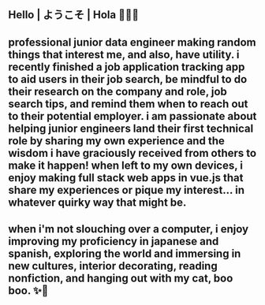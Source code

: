 ## Hello | ようこそ | Hola 👩🏻‍💻
## professional junior data engineer making random things that interest me, and also, have utility. i recently finished a job application tracking app to aid users in their job search, be mindful to do their research on the company and role, job search tips, and remind them when to reach out to their potential employer. i am passionate about helping junior engineers land their first technical role by sharing my own experience and the wisdom i have graciously received from others to make it happen! when left to my own devices, i enjoy making full stack web apps in vue.js that share my experiences or pique my interest... in whatever quirky way that might be.

## when i'm not slouching over a computer, i enjoy improving my proficiency in japanese and spanish, exploring the world and immersing in new cultures, interior decorating, reading nonfiction, and hanging out with my cat, boo boo. ✨🥰
<!--
**briannalytical/briannalytical** is a ✨ _special_ ✨ repository because its `README.md` (this file) appears on your GitHub profile.

Here are some ideas to get you started:

- 🔭 I’m currently working on ...
- 🌱 I’m currently learning ...
- 👯 I’m looking to collaborate on ...
- 🤔 I’m looking for help with ...
- 💬 Ask me about ...
- 📫 How to reach me: ...
- 😄 Pronouns: ...
- ⚡ Fun fact: ...
-->
